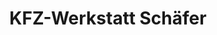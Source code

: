 ---
title: "KFZ-Werkstatt Schäfer"
url: /karlsdorf-neuthard/kfz-werkstatt-schaefer/
shop: Autowerkstatt
---